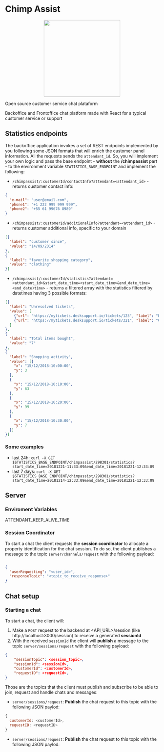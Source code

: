 # Chimp Assist

<p align="center">
  <img height="250" src="https://res.cloudinary.com/stutzsolucoes/image/upload/c_crop,h_308/v1539906576/noun_Cabin_Monkey_774328_yxidcr.png">
</p>

Open source customer service chat plataform

Backoffice and Frontoffice chat platform made with React for a typical customer service or support

## Statistics endpoints

The backoffice application invokes a set of REST endpoints implemented by you following some JSON formats that will enrich the customer panel information. All the requests sends the `attendant_id`. 
So, you will implement your own logic and pass the base endpoint - **without** the **/chimpassist** part - to the environment variable `STATISTICS_BASE_ENDPOINT` and implement the following:

- `/chimpassist/:customerId/contactInfo?attendant=<attendant_id>` - returns customer contact info:
```JSON
{
  "e-mail": "user@email.com",
  "phone1": "+1 222 999 999 999",
  "phone2": "+55 61 99676 8989"
}
```

- `/chimpassist/:customerId/additionalInfo?attendant=<attendant_id>` - returns customer additional info, specific to your domain
```JSON
[{
  "label": "customer since",
  "value": "14/09/2014"
},
{
  "label": "favorite shopping category",
  "value": "clothing"
}]
```

- `/chimpassist/:customerId/statistics?attendant=<attendant_id>&start_date_time=<start_date_time>&end_date_time=<end_date)time>` - returns a filtered array with the statistics filtered by datetimes having 3 possible formats:
```JSON
[{
  "label": "Unresolved tickets",
  "value": [
    {"url": "https://mytickets.desksupport.io/tickets/123", "label": "Error closing the cart (14/10/2018)"},
    {"url": "https://mytickets.desksupport.io/tickets/321", "label": "Credit card not accepted (24/11/2018)"}
  ]
},
{
  "label": "Total items bought",
  "value": "7"
},
{
  "label": "Shopping activity",
  "value": [{
    "x": "15/12/2018-10:00:00",
    "y": 3
  },
  {
    "x": "15/12/2018-10:10:00",
    "y": 63
  },
  {
    "x": "15/12/2018-10:20:00",
    "y": 99
  },
  {
    "x": "15/12/2018-10:30:00",
    "y": 7
  }]
}]
```

### Some examples

- last 24h: `curl -X GET $STATISTICS_BASE_ENDPOINT/chimpassist/298301/statistics?start_date_time=20181221-11:33:09&end_date_time=20181221-12:33:09`
- last 7 days: `curl -X GET $STATISTICS_BASE_ENDPOINT/chimpassist/298301/statistics?start_date_time=20181214-12:33:09&end_date_time=20181221-12:33:09`

## Server

### Enviroment Variables

ATTENDANT_KEEP_ALIVE_TIME

### Session Coordinator

To start a chat the client requests the **session coordinator** to allocate a property identification for the chat session. To do so, the client publishes a message to the topic `server/channels/request` with the following payload:

```JSON

{
  "userRequesting": "<user_id>",
  "responseTopic": "<topic_to_receive_response>"
}

```

## Chat setup

### Starting a chat

To start a chat, the client will:

1) Make a `POST` request to the backend at <API_URL>/session (like http://localhost:3000/session) to receive a generated **sessionId**
2) With the received `sessionId` the client will **publish** a message to the topic `server/sessions/request` with the following payload:

```json
{
    "sessionTopic": <session_topic>,
    "sessionId": <sessionId>,
    "customerId": <customerId>,
    "requestID": <requestId>,
}
```

Those are the topics that the client must publish and subscribe to be able to join, request and handle chats and messages:

- `server/sessions/request`: **Publish** the chat request to this topic with the following JSON paylod:

```javascript
{
  customerId: <customerId>,
  requestID: <requestID>
}
```

- `server/sessions/request`: **Publish** the chat request to this topic with the following JSON paylod:
